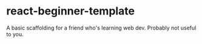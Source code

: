 # react-beginner-template
A basic scaffolding for a friend who's learning web dev. Probably not useful to you.
